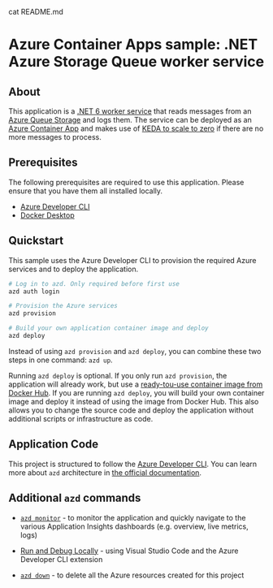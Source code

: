cat README.md
# Azure Container Apps sample: .NET Azure Storage Queue worker service


## About

This application is a [.NET 6 worker service](https://learn.microsoft.com/en-us/dotnet/core/extensions/workers?pivots=dotnet-6-0)
that reads messages from an [Azure Queue Storage](https://learn.microsoft.com/en-us/azure/storage/queues/storage-queues-introduction)
and logs them. The service can be deployed as an [Azure Container App](https://learn.microsoft.com/en-us/azure/container-apps/)
and makes use of [KEDA to scale to zero](https://learn.microsoft.com/en-us/azure/container-apps/scale-app?pivots=azure-cli) 
if there are no more messages to process.

## Prerequisites

The following prerequisites are required to use this application. Please ensure 
that you have them all installed locally.

- [Azure Developer CLI](https://learn.microsoft.com/en-us/azure/developer/azure-developer-cli/)
- [Docker Desktop](https://www.docker.com/products/docker-desktop/)


## Quickstart

This sample uses the Azure Developer CLI to provision the required Azure services and
to deploy the application.

```bash
# Log in to azd. Only required before first use
azd auth login

# Provision the Azure services
azd provision

# Build your own application container image and deploy
azd deploy
```

Instead of using `azd provision` and `azd deploy`, you can combine
these two steps in one command: `azd up`.

Running `azd deploy` is optional. If you only run `azd provision`, the application
will already work, but use a [ready-tou-use container image from Docker Hub](https://hub.docker.com/repository/docker/joergjo/dotnet-queueworker/general).
If you are running `azd deploy`, you will build your own container image and 
deploy it instead of using the image from Docker Hub. This also allows you to 
change the source code and deploy the application without additional scripts
or infrastructure as code.

## Application Code

This project is structured to follow the [Azure Developer CLI](https://aka.ms/azure-dev/overview). 
You can learn more about `azd` architecture in [the official documentation](https://learn.microsoft.com/azure/developer/azure-developer-cli/make-azd-compatible?pivots=azd-create#understand-the-azd-architecture).

## Additional `azd` commands

- [`azd monitor`](https://learn.microsoft.com/en-us/azure/developer/azure-developer-cli/monitor-your-app) - to monitor the application and quickly navigate to the various Application Insights dashboards (e.g. overview, live metrics, logs)

- [Run and Debug Locally](https://learn.microsoft.com/en-us/azure/developer/azure-developer-cli/debug?pivots=ide-vs-code) - using Visual Studio Code and the Azure Developer CLI extension

- [`azd down`](https://learn.microsoft.com/en-us/azure/developer/azure-developer-cli/reference#azd-down) - to delete all the Azure resources created for this project 
